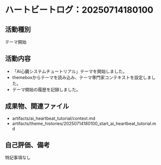 # ハートビートログ：20250714180100

## 活動種別
テーマ開始

## 活動内容
- 「AI心臓システムチュートリアル」テーマを開始しました。
- themeboxからテーマを読み込み、テーマ専門家コンテキストを設定しました。
- テーマ開始の履歴を記録しました。

## 成果物、関連ファイル
- artifacts/ai_heartbeat_tutorial/context.md
- artifacts/theme_histories/20250714180100_start_ai_heartbeat_tutorial.md

## 自己評価、備考
特記事項なし
